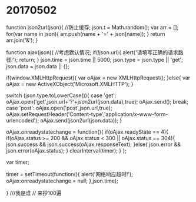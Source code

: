 # 20170502
function json2url(json){
   //防止缓存;
   json.t = Math.random();
   var arr = [];
   for(var name in json){
      arr.push(name + '=' + json[name]);
   }
   return arr.join('&');
}

function ajax(json){
   //考虑默认情况;
   if(!json.url){
      alert('请填写正确的请求路径!');
      return;
   }
   json.time = json.time || 5000;
   json.type = json.type || 'get';
   json.data = json.data || {};

   if(window.XMLHttpRequest){
      var oAjax = new XMLHttpRequest();
   }else{
      var oAjax = new ActiveXObject('Microsoft.XMLHTTP');
   }

   switch (json.type.toLowerCase()){
      case 'get':
         oAjax.open('get',json.url+'?'+json2url(json.data),true);
         oAjax.send();
         break;
      case 'post':
         oAjax.open('post',json.url,true);
         oAjax.setRequestHeader('Content-type','application/x-www-form-urlencoded');
         oAjax.send(json2url(json.data));
   }

   oAjax.onreadystatechange = function(){
      if(oAjax.readyState == 4){
         if(oAjax.status >= 200 && oAjax.status < 300 || oAjax.status == 304){
            json.success && json.success(oAjax.responseText);
         }else{
            json.error && json.error(oAjax.status);
         }
         clearInterval(timer);
      }
   };

   var timer;

   timer = setTimeout(function(){
      alert('网络响应超时!');
      oAjax.onreadystatechange = null;
   },json.time);

}
 ///我是谁
 // 来抄100遍
